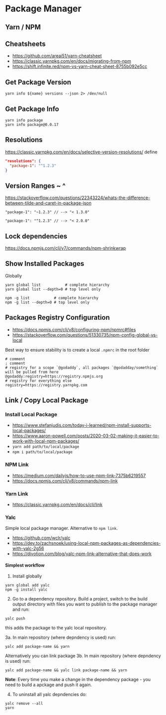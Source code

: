 # Package Manager

## Yarn / NPM

## Cheatsheets
- https://github.com/areai51/yarn-cheatsheet
- https://classic.yarnpkg.com/en/docs/migrating-from-npm
- https://shift.infinite.red/npm-vs-yarn-cheat-sheet-8755b092e5cc

## Get Package Version
```
yarn info ${name} versions --json 2> /dev/null
```

## Get Package Info
```
yarn info package
yarn info package@0.0.17
```

## Resolutions
https://classic.yarnpkg.com/en/docs/selective-version-resolutions/
define
```json
"resolutions": {
  "package-1": "^1.2.3"
}
```

## Version Ranges ~ ^
https://stackoverflow.com/questions/22343224/whats-the-difference-between-tilde-and-caret-in-package-json
```jsonc
"package-1": "~1.2.3" // --> "< 1.3.0"
```

```jsonc
"package-1": "^1.2.3" // --> "< 2.0.0"
```

## Lock dependencies
https://docs.npmjs.com/cli/v7/commands/npm-shrinkwrap

## Show Installed Packages
Globally
```
yarn global list           # complete hierarchy
yarn global list --depth=0 # top level only

npm -g list           # complete hierarchy
npm -g list --depth=0 # top level only
```

## Packages Registry Configuration
- https://docs.npmjs.com/cli/v8/configuring-npm/npmrc#files
- https://stackoverflow.com/questions/51330735/npm-config-global-vs-local

Best way to ensure stability is to create a local `.npmrc` in the root folder
```
# comment
; comment
# registry for a scope `@godaddy`, all packages `@godadday/something` will be pulled from here
@godaddy:registry=https://registry.npmjs.org
# registry for everything else
registry=https://registry.yarnpkg.com
```

## Link / Copy Local Package

### Install Local Package
- https://www.stefanjudis.com/today-i-learned/npm-install-supports-local-packages/
- https://www.aaron-powell.com/posts/2020-03-02-making-it-easier-to-work-with-local-npm-packages/
- `yarn add path/to/local/package`
- `npm i path/to/local/package`

### NPM Link
- https://medium.com/dailyjs/how-to-use-npm-link-7375b6219557
- https://docs.npmjs.com/cli/v8/commands/npm-link

### Yarn Link
- https://classic.yarnpkg.com/en/docs/cli/link

### Yalc
Simple local package manager. Alternative to `npm link`.

- https://github.com/wclr/yalc
- https://dev.to/zachsnoek/using-local-npm-packages-as-dependencies-with-yalc-2g56
- https://divotion.com/blog/yalc-npm-link-alternative-that-does-work

#### Simplest workflow
1. Install globally
```
yarn global add yalc
npm -g install yalc
```

2. Go to a dependency repository. Build a project, switch to the build output directory with files you want to publish to the package manager and run:
```
yalc push
```
this adds the package to the yalc local repository.

3a. In main repository (where depndency is used) run:
```
yalc add package-name && yarn
```

Alternatively you can link package
3b. In main repository (where depndency is used) run:
```
yalc add package-name && yalc link package-name && yarn
```

__Note__:
Every time you make a change in the dependency package - you need to build a apckage and push it again.

4. To uninstall all yalc depndencies do:
```
yalc remove --all
yarn
```
